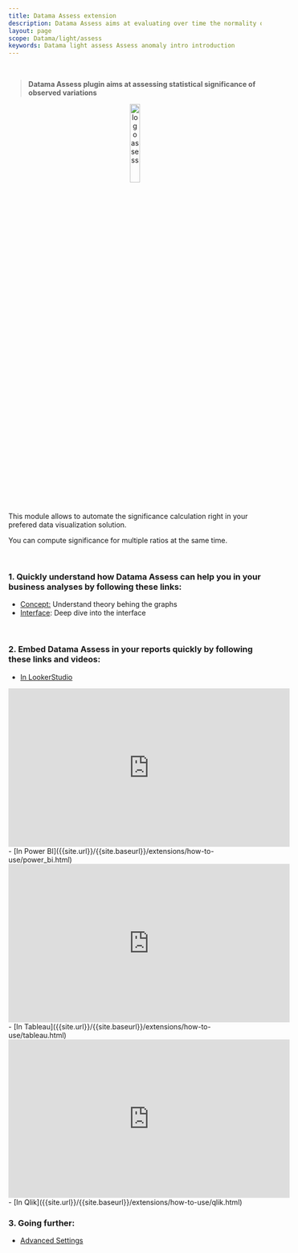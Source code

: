 ```yaml
---
title: Datama Assess extension
description: Datama Assess aims at evaluating over time the normality of a variation.
layout: page
scope: Datama/light/assess
keywords: Datama light assess Assess anomaly intro introduction
---
```



<br>

> **Datama Assess plugin aims at assessing statistical significance of observed variations**

<center><img style="width: 20%;" src="{{site.url}}/{{site.baseurl}}/extensions/datama-assess/assets/Power BI - Assess.png" alt="logo assess" /></center>

<br>

This module allows to automate the significance calculation right in your prefered data visualization solution.

You can compute significance for multiple ratios at the same time.

<br>


### 1. Quickly understand how Datama Assess can help you in your business analyses by following these links:
- [Concept:]({{site.url}}/{{site.baseurl}}/extensions/datama-assess/concept.html) Understand theory behing the graphs
- [Interface]({{site.url}}/{{site.baseurl}}/extensions/datama-assess/structure.html): Deep dive into the interface

<br>

### 2. Embed Datama Assess in your reports quickly by following these links and videos:
- [In LookerStudio]({{site.url}}/{{site.baseurl}}/extensions/how-to-use/looker-studio.html)
<iframe width="560" height="315" src="https://www.youtube.com/embed/BEI7y9JVoyc?si=-FqCo8FAkr_4ClEE" title="YouTube video player" frameborder="0" allow="accelerometer; autoplay; clipboard-write; encrypted-media; gyroscope; picture-in-picture; web-share" referrerpolicy="strict-origin-when-cross-origin" allowfullscreen></iframe>
- [In Power BI]({{site.url}}/{{site.baseurl}}/extensions/how-to-use/power_bi.html)
<iframe width="560" height="315" src="https://www.youtube.com/embed/0O60LRRuhc4?si=YoixClIn3psOzqid" title="YouTube video player" frameborder="0" allow="accelerometer; autoplay; clipboard-write; encrypted-media; gyroscope; picture-in-picture; web-share" referrerpolicy="strict-origin-when-cross-origin" allowfullscreen></iframe>
- [In Tableau]({{site.url}}/{{site.baseurl}}/extensions/how-to-use/tableau.html)
<iframe width="560" height="315" src="https://www.youtube.com/embed/pibKmIaFMcM?si=ldIhDzH9frq2S7VV" title="YouTube video player" frameborder="0" allow="accelerometer; autoplay; clipboard-write; encrypted-media; gyroscope; picture-in-picture; web-share" referrerpolicy="strict-origin-when-cross-origin" allowfullscreen></iframe>
- [In Qlik]({{site.url}}/{{site.baseurl}}/extensions/how-to-use/qlik.html)
<br>

### 3. Going further:
- [Advanced Settings]({{site.url}}/{{site.baseurl}}/extensions/datama-compare/settings.html)